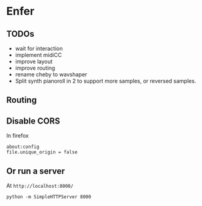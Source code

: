 # Enfer

## TODOs

- wait for interaction
- implement midiCC
- improve layout
- improve routing
- rename cheby to wavshaper
- Split synth pianoroll in 2 to support more samples, or reversed samples.

## Routing

## Disable CORS

In firefox

```
about:config
file.unique_origin = false
```

## Or run a server

At `http://localhost:8000/`

```
python -m SimpleHTTPServer 8000
```
